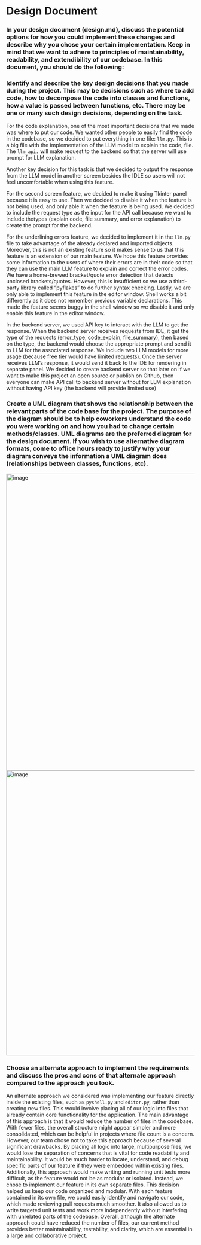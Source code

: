 # Design Document
### In your design document (design.md), discuss the potential options for how you could implement these changes and describe why you chose your certain implementation. Keep in mind that we want to adhere to principles of maintainability, readability, and extendibility of our codebase. In this document, you should do the following:
### Identify and describe the key design decisions that you made during the project. This may be decisions such as where to add code, how to decompose the code into classes and functions, how a value is passed between functions, etc. There may be one or many such design decisions, depending on the task.

For the code explanation, one of the most important decisions that we made was where to put our code. We wanted other people to easily find the code in the codebase, so we decided to put everything in one file: `llm.py`. This is a big file with the implementation of the LLM model to explain the code, file. The `llm_api.` will make request to the backend so that the server will use prompt for LLM explanation.

Another key decision for this task is that we decided to output the response from the LLM model in another screen besides the IDLE so users will not feel uncomfortable when using this feature. 

For the second screen feature, we decided to make it using Tkinter panel because it is easy to use. Then we decided to disable it when the feature is not being used, and only able it when the feature is being used. We decided to include the request type as the input for the API call because we want to include thetypes (explain code, file summary, and error explanation) to create the prompt for the backend.

For the underlining errors feature, we decided to implement it in the `llm.py` file to take advantage of the already declared and imported objects. Moreover, this is not an existing feature so it makes sense to us that this feature is an extension of our main feature. We hope this feature provides some information to the users of where their errors are in their code so that they can use the main LLM feature to explain and correct the error codes. We have a home-brewed bracket/quote error detection that detects unclosed brackets/quotes. However, this is insufficient so we use a third-party library called “pyflakes” to do further syntax checking. Lastly, we are only able to implement this feature in the editor window. Shell works a bit differently as it does not remember previous variable declarations. This made the feature seems buggy in the shell window so we disable it and only enable this feature in the editor window.

In the backend server, we used API key to interact with the LLM to get the response. When the backend server receives requests from IDE, it get the type of the requests (error_type, code_explain, file_summary), then based on the type, the backend would choose the appropriate prompt and send it to LLM for the associated response. We include two LLM models for more usage (because free tier would have limited requests). Once the server receives LLM’s response, it would send it back to the IDE for rendering in separate panel.
We decided to create backend server so that later on if we want to make this project an open source or publish on Github, then everyone can make API call to backend server without for LLM explanation without having API key (the backend will provide limited use)
### Create a UML diagram that shows the relationship between the relevant parts of the code base for the project. The purpose of the diagram should be to help coworkers understand the code you were working on and how you had to change certain methods/classes. UML diagrams are the preferred diagram for the design document. If you wish to use alternative diagram formats, come to office hours ready to justify why your diagram conveys the information a UML diagram does (relationships between classes, functions, etc).
<img width="794" alt="image" src="https://github.com/user-attachments/assets/163c10b6-1fc9-4ee1-8382-6665baf4a89d" />
<img width="763" alt="image" src="https://github.com/user-attachments/assets/4079a816-7cbd-4d65-8eff-63ae124fe3b4" />


### Choose an alternate approach to implement the requirements and discuss the pros and cons of that alternate approach compared to the approach you took.
An alternate approach we considered was implementing our feature directly inside the existing files, such as `pyshell.py` and `editor.py`, rather than creating new files. This would involve placing all of our logic into files that already contain core functionality for the application. The main advantage of this approach is that it would reduce the number of files in the codebase. With fewer files, the overall structure might appear simpler and more consolidated, which can be helpful in projects where file count is a concern.
However, our team chose not to take this approach because of several significant drawbacks. By placing all logic into large, multipurpose files, we would lose the separation of concerns that is vital for code readability and maintainability. It would be much harder to locate, understand, and debug specific parts of our feature if they were embedded within existing files. Additionally, this approach would make writing and running unit tests more difficult, as the feature would not be as modular or isolated.
Instead, we chose to implement our feature in its own separate files. This decision helped us keep our code organized and modular. With each feature contained in its own file, we could easily identify and navigate our code, which made reviewing pull requests much smoother. It also allowed us to write targeted unit tests and work more independently without interfering with unrelated parts of the codebase. Overall, although the alternate approach could have reduced the number of files, our current method provides better maintainability, testability, and clarity, which are essential in a large and collaborative project.





